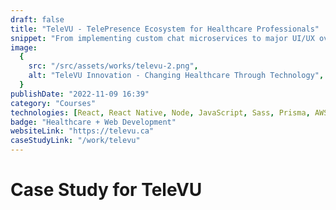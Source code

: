 ```yaml
---
draft: false
title: "TeleVU - TelePresence Ecosystem for Healthcare Professionals"
snippet: "From implementing custom chat microservices to major UI/UX overhauls, we helped TeleVU innovate in the health care sector."
image:
  {
    src: "/src/assets/works/televu-2.png",
    alt: "TeleVU Innovation - Changing Healthcare Through Technology",
  }
publishDate: "2022-11-09 16:39"
category: "Courses"
technologies: [React, React Native, Node, JavaScript, Sass, Prisma, AWS]
badge: "Healthcare + Web Development"
websiteLink: "https://televu.ca"
caseStudyLink: "/work/televu"
---
```


# Case Study for TeleVU